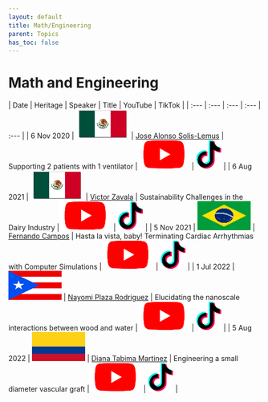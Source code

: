 ```yaml
---
layout: default
title: Math/Engineering
parent: Topics
has_toc: false
---
```


# Math and Engineering


| Date | Heritage | Speaker | Title | YouTube | TikTok | 
| :---   | :--- | :--- | :---  | :--- | 
| 6 Nov 2020 | ![](../../assets/pics/flags/mexico.png) | [Jose Alonso Solis-Lemus](https://solislemuslab.github.io/el-zoominario/topics/math-eng/jasolislemus.html) | Supporting 2 patients with 1 ventilator |[![youtube (653k)](../../assets/icons16/youtube.png)](https://youtu.be/MeFT0wUmkvw) | [![tiktok (653k)](../../assets/icons16/tiktok.png)](https://www.tiktok.com/@latinxinstem/video/7081432005249977646) |
| 6 Aug 2021 | ![](../../assets/pics/flags/mexico.png) | [Victor Zavala](https://solislemuslab.github.io/el-zoominario/topics/math-eng/victorzavala.html) | Sustainability Challenges in the Dairy Industry |[![youtube (653k)](../../assets/icons16/youtube.png)](https://www.youtube.com/watch?v=0NxHs_YeHsI) | [![tiktok (653k)](../../assets/icons16/tiktok.png)](https://www.tiktok.com/@latinxinstem/video/7081464790844968235) |
| 5 Nov 2021 | ![](../../assets/pics/flags/brasil.png)  | [Fernando Campos](https://solislemuslab.github.io/el-zoominario/topics/math-eng/fernandocampos.html) | Hasta la vista, baby! Terminating Cardiac Arrhythmias with Computer Simulations |[![youtube (653k)](../../assets/icons16/youtube.png)](https://youtu.be/2wV4TRjUp90) | [![tiktok (653k)](../../assets/icons16/tiktok.png)](https://www.tiktok.com/@latinxinstem/video/7081819687222316331) | 
| 1 Jul 2022 | ![](../../assets/pics/flags/puertorico.png) | [Nayomi Plaza Rodriguez](https://solislemuslab.github.io/el-zoominario/topics/math-eng/nayomiplaza.html) | Elucidating the nanoscale interactions between wood and water |[![youtube (653k)](../../assets/icons16/youtube.png)](https://youtu.be/4UhqhPHb0z8) | [![tiktok (653k)](../../assets/icons16/tiktok.png)](https://www.tiktok.com/@latinxinstem/video/7115526678255815979) |
| 5 Aug 2022 | ![](../../assets/pics/flags/colombia.png) | [Diana Tabima Martinez](https://solislemuslab.github.io/el-zoominario/topics/math-eng/dianatabima.html) | Engineering a small diameter vascular graft |[![youtube (653k)](../../assets/icons16/youtube.png)](https://youtu.be/_VN90TWkQnQ) | [![tiktok (653k)](../../assets/icons16/tiktok.png)](https://www.tiktok.com/@latinxinstem/video/7128558809965940014) | 